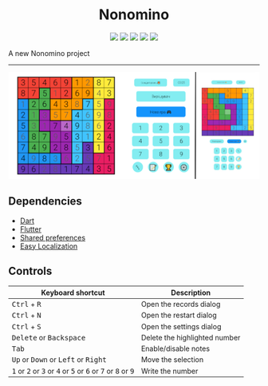 <div align="center">
<h1>Nonomino</h1>

<p>

<img src="https://img.shields.io/github/license/kharkovdenys/nonomino?color=blue" >

<img src="https://img.shields.io/badge/made%20by-kharkovdenys-blue.svg" >

<img src="https://img.shields.io/badge/platform-windows android-blue.svg" >

<img src="https://img.shields.io/github/languages/top/kharkovdenys/nonomino.svg">

<img src="https://img.shields.io/github/stars/kharkovdenys/nonomino.svg?style=flat">

</p>
</div>

A new Nonomino project

---

<div align="center">
<img src="./assets/images/demo.png" alt="Nonomino" />
</div>

## Dependencies

* [Dart](https://dart.dev/)
* [Flutter](https://flutter.dev/)
* [Shared preferences](https://pub.dev/packages/shared_preferences)
* [Easy Localization](https://pub.dev/packages/easy_localization)

## Controls

<table>
<thead>
<tr><th>Keyboard shortcut</th><th>Description</th></tr>
</thead>
<tbody>
<tr><td><kbd>Ctrl</kbd> + <kbd>R</kbd></td><td>Open the records dialog</td></tr>
<tr><td><kbd>Ctrl</kbd> + <kbd>N</kbd></td><td>Open the restart dialog</td></tr>
<tr><td><kbd>Ctrl</kbd> + <kbd>S</kbd></td><td>Open the settings dialog</td></tr>
<tr><td><kbd>Delete</kbd> or <kbd>Backspace</kbd></td><td>Delete the highlighted number</td></tr>
<tr><td><kbd>Tab</kbd></td><td>Enable/disable notes </td></tr>
<tr><td><kbd>Up</kbd> or <kbd>Down</kbd> or <kbd>Left</kbd> or <kbd>Right</kbd></td><td>Move the selection</td></tr>
<tr><td><kbd>1</kbd> or <kbd>2</kbd> or <kbd>3</kbd> or <kbd>4</kbd> or <kbd>5</kbd> or <kbd>6</kbd> or <kbd>7</kbd> or <kbd>8</kbd> or <kbd>9</kbd></td><td>Write the number</td></tr>
</tbody>
</table>